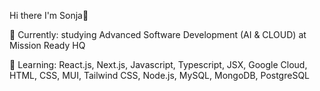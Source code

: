 Hi there I'm Sonja👋


🔭 Currently: studying Advanced Software Development (AI & CLOUD) at Mission Ready HQ

🌱 Learning: React.js, Next.js, Javascript, Typescript, JSX, Google Cloud, HTML, CSS, MUI, Tailwind CSS, Node.js, MySQL, MongoDB, PostgreSQL

